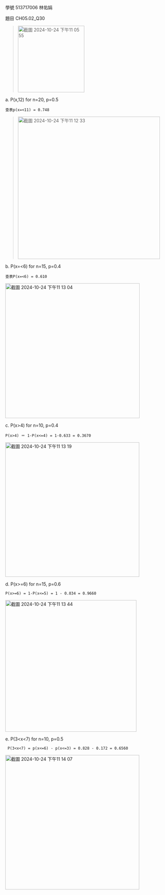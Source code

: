 學號 513717006 林佑娟

題目 CH05.02_Q30
><img width="209" alt="截圖 2024-10-24 下午11 05 55" src="https://github.com/user-attachments/assets/fc15713a-f922-4b85-bd0c-b84936b4c1e1">

a.  P(x,12) for n=20, p=0.5

    查表p(x=<11) = 0.748
  
><img width="447" alt="截圖 2024-10-24 下午11 12 33" src="https://github.com/user-attachments/assets/96e01579-1930-453d-9681-4e8d444d654f">

b.  P(x=<6) for n=15, p=0.4

    查表P(x=<6) = 0.610

<img width="423" alt="截圖 2024-10-24 下午11 13 04" src="https://github.com/user-attachments/assets/331e711d-0746-454d-ba41-1e3a60cb2ab4">

c.  P(x>4) for n=10, p=0.4

    P(x>4) ＝ 1-P(x<=4) = 1-0.633 = 0.3670

<img width="422" alt="截圖 2024-10-24 下午11 13 19" src="https://github.com/user-attachments/assets/9bbadada-f50f-4585-93ea-0f6998b8e54b">

d.  P(x>=6) for n=15, p=0.6
  
    P(x>=6) = 1-P(x<=5) = 1 - 0.034 = 0.9660

<img width="413" alt="截圖 2024-10-24 下午11 13 44" src="https://github.com/user-attachments/assets/002bab7b-f430-4bfe-8a52-e70247994ebf">

e.  P(3<x<7) for n=10, p=0.5

     P(3<x<7) = p(x<=6) - p(x<=3) = 0.828 - 0.172 = 0.6560

  <img width="422" alt="截圖 2024-10-24 下午11 14 07" src="https://github.com/user-attachments/assets/8869710f-aa10-41e1-80c8-6b35f99172ae">
